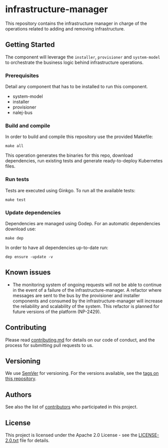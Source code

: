 # infrastructure-manager

This repository contains the infrastructure manager in charge of the operations related to adding and removing infrastructure.

## Getting Started

The component will leverage the `installer`, `provisioner` and `system-model` to orchestrate the business logic behind infrastructure operations.

### Prerequisites

Detail any component that has to be installed to run this component.

* system-model
* installer
* provisioner
* nalej-bus

### Build and compile

In order to build and compile this repository use the provided Makefile:

```
make all
```

This operation generates the binaries for this repo, download dependencies,
run existing tests and generate ready-to-deploy Kubernetes files.

### Run tests

Tests are executed using Ginkgo. To run all the available tests:

```
make test
```

### Update dependencies

Dependencies are managed using Godep. For an automatic dependencies download use:

```
make dep
```

In order to have all dependencies up-to-date run:

```
dep ensure -update -v
```

## Known issues

* The monitoring system of ongoing requests will not be able to continue in the event of a failure of the
infrastructure-manager. A refactor where messages are sent to the bus by the provisioner and installer components
and consumed by the infrastructure-manager will increase the reliability and scalability of the system. This
refactor is planned for future versions of the platform (NP-2429).

## Contributing

Please read [contributing.md](contributing.md) for details on our code of conduct, and the process for submitting pull requests to us.


## Versioning

We use [SemVer](http://semver.org/) for versioning. For the versions available, see the [tags on this repository](https://github.com/nalej/infrastructure-manager/tags). 

## Authors

See also the list of [contributors](https://github.com/nalej/infrastructure-manager/contributors) who participated in this project.

## License
This project is licensed under the Apache 2.0 License - see the [LICENSE-2.0.txt](LICENSE-2.0.txt) file for details.